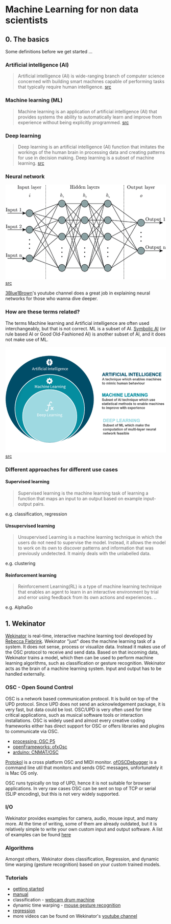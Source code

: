 # Machine Learning for non data scientists
## 0. The basics
Some definitions before we get started ...

### Artificial intelligence (AI)
> Artificial intelligence (AI) is wide-ranging branch of computer science concerned with building smart machines capable of performing tasks that typically require human intelligence. 
[src](https://builtin.com/artificial-intelligence)

### Machine learning (ML)
> Machine learning is an application of artificial intelligence (AI) that provides systems the ability to automatically learn and improve from experience without being explicitly programmed.
[src](https://www.expert.ai/blog/machine-learning-definition/)

<!-- > Machine Learning is the study of computer algorithms that improve automatically through experience.
[src](http://www.cs.cmu.edu/afs/cs.cmu.edu/user/mitchell/ftp/mlbook.html) -->


### Deep learning
> Deep learning is an artificial intelligence (AI) function that imitates the workings of the human brain in processing data and creating patterns for use in decision making. Deep learning is a subset of machine learning.
[src](https://www.investopedia.com/terms/d/deep-learning.asp)

### Neural network

![](./assets/neuralnetwork.png)
[src](https://towardsdatascience.com/designing-your-neural-networks-a5e4617027ed)

[3Blue1Brown](https://www.youtube.com/watch?v=aircAruvnKk&list=PLZHQObOWTQDNU6R1_67000Dx_ZCJB-3pi)'s youtube channel does a great job in explaining neural networks for those who wanna dive deeper.

### How are these terms related?
The terms Machine learning and Artificial intelligence are often used interchangeably, but that is not correct. ML is a subset of AI. [Symbolic AI](https://medium.com/@vbanda/good-old-fashioned-artificial-intelligence-b60800313dee) (or rule based AI or Good Old-Fashioned AI) is another subset of AI, and it does not make use of ML.

![](./assets/AI-vs-ML-vs-Deep-Learning_GABO-e1578660361203.png)
[src](https://www.gabo.de/kuenstliche-intelligenz-vs-machine-learning-definition-und-abgrenzung/)


### Different approaches for different use cases
#### Supervised learning
> Supervised learning is the machine learning task of learning a function that maps an input to an output based on example input-output pairs.

e.g. classification, regression

#### Unsupervised learning
> Unsupervised Learning is a machine learning technique in which the users do not need to supervise the model. Instead, it allows the model to work on its own to discover patterns and information that was previously undetected. It mainly deals with the unlabelled data.

e.g. clustering

#### Reinforcement learning
> Reinforcement Learning(RL) is a type of machine learning technique that enables an agent to learn in an interactive environment by trial and error using feedback from its own actions and experiences. ..

e.g. AlphaGo

## 1. Wekinator
[Wekinator](http://www.wekinator.org/) is real-time, interactive machine learning tool developed by [Rebecca Fiebrink](https://www.doc.gold.ac.uk/~mas01rf/homepage/).
Wekinator "just" does the machine learning task of a system. It does not sense, process or visualize data. Instead it makes use of the OSC protocol to receive and send data. Based on that incoming data, Wekinator trains a model, which then can be used to perform machine learning algorithms, such as classification or gesture recognition. 
Wekinator acts as the brain of a machine learning system. Input and output has to be handled externally. 

### OSC - Open Sound Control
OSC is a network based communication protocol. It is build on top of the UPD protocol. Since UPD does not send an acknowledgement package, it is very fast, but data could be lost. OSC/UPD is very often used for time critical applications, such as musical software tools or interaction installations. 
OSC is widely used and almost every creative coding frameworks either has direct support for OSC or offers libraries and plugins to communicate via OSC.
* [processing: OSC P5](http://www.sojamo.de/libraries/oscP5/)
* [openFrameworks: ofxOsc](https://github.com/openframeworks/openFrameworks/tree/master/addons/ofxOsc)
* [arduino: CNMAT/OSC](https://github.com/CNMAT/OSC)

[Protokol](https://hexler.net/protokol) is a cross platform OSC and MIDI monitor.
[ofOSCDebugger](https://github.com/thomasgeissl/ofOSCDebugger) is a command line util that monitors and sends OSC messages, unfortunately it is Mac OS only.


OSC runs typically on top of UPD, hence it is not suitable for browser applications. In very raw cases OSC can be sent on top of TCP or serial (SLIP encoding), but this is not very widely supported.

### I/O
Wekinator provides examples for camera, audio, mouse input, and many more. At the time of writing, some of them are already outdated, but it is relatively simple to write your own custom input and output software.
A list of examples can be found [here](http://www.wekinator.org/examples/)

### Algorithms
Amongst others, Wekinator does classification, Regression, and dynamic time warping (gesture recognition) based on your custom trained models.

### Tutorials
* [getting started](https://www.youtube.com/watch?v=dPV-gCqy9j4)
* [manual](http://www.wekinator.org/detailed-instructions/)
* classification - [webcam drum machine](https://www.youtube.com/watch?v=NKyyBAKrQgE)
* dynamic time warping - [mouse gesture recognition](https://www.youtube.com/watch?v=J4viXTThDTE)
* [regression](https://www.youtube.com/watch?v=4lxGh0jQWBo)
* more videos can be found on Wekinator's [youtube channel](https://www.youtube.com/channel/UCot7vfr_9hTy2qp3ksTxGmg/videos)